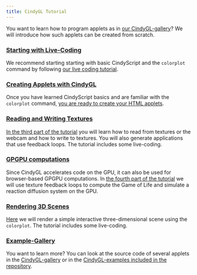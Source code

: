 ```yaml
---
title: CindyGL Tutorial
---
```


You want to learn how to program applets as in [our CindyGL-gallery](/gallery/cindygl/)? We will introduce how such applets can be created from scratch.

### [Starting with Live-Coding](livecoding.html)

We recommend starting starting with basic CindyScript and the `colorplot` command by following [our live coding tutorial](livecoding.html).

### [Creating Applets with CindyGL](creatingapplets.html)

Once you have learned CindyScript basics and are familiar with the `colorplot` command, [you are ready to create your HTML applets](creatingapplets.html).

### [Reading and Writing Textures](textures.html)

[In the third part of the tutorial](textures.html) you will learn how to read from textures or the webcam and how to write to textures. You will also generate applications that use feedback loops. The tutorial includes some live-coding.

### [GPGPU computations](gpgpu.html)

Since CindyGL accelerates code on the GPU, it can also be used for browser-based GPGPU computations. In [the fourth part of the tutorial](gpgpu.html) we will use texture feedback loops to compute the Game of Life and simulate a reaction diffusion system on the GPU.

### [Rendering 3D Scenes](rendering3d.html)

[Here](rendering3d.html) we will render a simple interactive three-dimensional scene using the `colorplot`. The tutorial includes some live-coding.

### [Example-Gallery](/gallery/cindygl/)

You want to learn more? You can look at the source code of several applets in the [CindyGL-gallery](/gallery/cindygl/) or in the [CindyGL-examples included in the repository](/examples/cindygl/).
